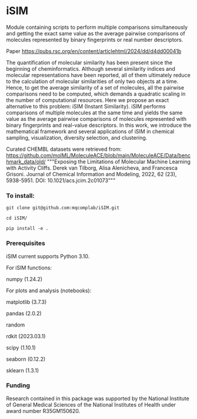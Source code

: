 # iSIM
Module containing scripts to perform multiple comparisons simultaneously and getting the exact same value as the average pairwise comparisons of molecules represented by binary fingerprints or real number descriptors.

Paper
https://pubs.rsc.org/en/content/articlehtml/2024/dd/d4dd00041b

The quantification of molecular similarity has been present since the beginning of cheminformatics. Although several similarity indices and molecular representations have been reported, all of them ultimately reduce to the calculation of molecular similarities of only two objects at a time. Hence, to get the average similarity of a set of molecules, all the pairwise comparisons need to be computed, which demands a quadratic scaling in the number of computational resources. Here we propose an exact alternative to this problem: iSIM (Instant Similarity). iSIM performs comparisons of multiple molecules at the same time and yields the same value as the average pairwise comparisons of molecules represented with binary fingerprints and real-value descriptors. In this work, we introduce the mathematical framework and several applications of iSIM in chemical sampling, visualization, diversity selection, and clustering.


Curated CHEMBL datasets were retrieved from:
https://github.com/molML/MoleculeACE/blob/main/MoleculeACE/Data/benchmark_data/old/
"""Exposing the Limitations of Molecular Machine Learning with Activity Cliffs. Derek van Tilborg, Alisa Alenicheva, and Francesca Grisoni. Journal of Chemical Information and Modeling, 2022, 62 (23), 5938-5951. DOI: 10.1021/acs.jcim.2c01073"""

### To install: 
`git clone git@github.com:mqcomplab/iSIM.git`

`cd iSIM/`

`pip install -e .`
### Prerequisites
iSIM current supports Python 3.10. 

For iSIM functions:

numpy (1.24.2)

For plots and analysis (notebooks):

matplotlib (3.7.3)

pandas (2.0.2)

random 

rdkit (2023.03.1)

scipy (1.10.1)

seaborn (0.12.2)

sklearn (1.3.1)

### Funding
Research contained in this package was supported by the National Institute of General Medical Sciences of the National Institutes  of  Health  under  award  number  R35GM150620. 

